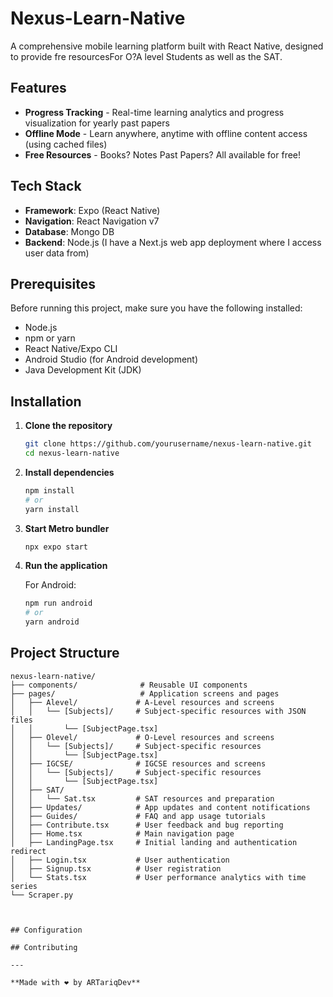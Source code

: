 # Nexus-Learn-Native

A comprehensive mobile learning platform built with React Native, designed to provide fre resourcesFor O?A level Students as well as the SAT.

## Features

- **Progress Tracking** - Real-time learning analytics and progress visualization for yearly past papers
- **Offline Mode** - Learn anywhere, anytime with offline content access (using cached files)
- **Free Resources** - Books? Notes Past Papers? All available for free!

## Tech Stack

- **Framework**: Expo (React Native)
- **Navigation**: React Navigation v7
- **Database**: Mongo DB
- **Backend**: Node.js (I have a Next.js web app deployment where I access user data from)

## Prerequisites

Before running this project, make sure you have the following installed:

- Node.js
- npm or yarn
- React Native/Expo CLI
- Android Studio (for Android development)
- Java Development Kit (JDK)

## Installation

1. **Clone the repository**
   ```bash
   git clone https://github.com/yourusername/nexus-learn-native.git
   cd nexus-learn-native
   ```

2. **Install dependencies**
   ```bash
   npm install
   # or
   yarn install
   ```

3. **Start Metro bundler**
   ```bash
   npx expo start
   ```

4. **Run the application**

   For Android:
   ```bash
   npm run android
   # or
   yarn android
   ```


## Project Structure

```
nexus-learn-native/
├── components/              # Reusable UI components
├── pages/                   # Application screens and pages
│   ├── Alevel/             # A-Level resources and screens
│   │   └── [Subjects]/     # Subject-specific resources with JSON files
│   │       └── [SubjectPage.tsx]
│   ├── Olevel/             # O-Level resources and screens
│   │   └── [Subjects]/     # Subject-specific resources
│   │       └── [SubjectPage.tsx]
│   ├── IGCSE/              # IGCSE resources and screens
│   │   └── [Subjects]/     # Subject-specific resources
│   │       └── [SubjectPage.tsx]
│   ├── SAT/
│   │   └── Sat.tsx         # SAT resources and preparation
│   ├── Updates/            # App updates and content notifications
│   ├── Guides/             # FAQ and app usage tutorials
│   ├── Contribute.tsx      # User feedback and bug reporting
│   ├── Home.tsx            # Main navigation page
│   ├── LandingPage.tsx     # Initial landing and authentication redirect
│   ├── Login.tsx           # User authentication
│   ├── Signup.tsx          # User registration
│   └── Stats.tsx           # User performance analytics with time series 
└── Scraper.py



## Configuration

## Contributing

---

**Made with ❤️ by ARTariqDev**